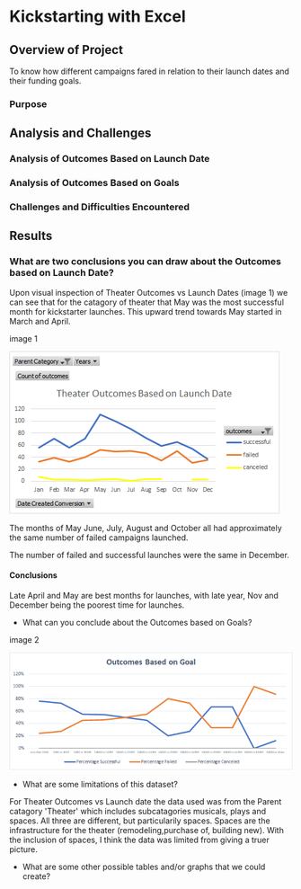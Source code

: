 # Kickstarting with Excel

## Overview of Project

To know how different campaigns fared in relation to their launch dates and their funding goals.

### Purpose


## Analysis and Challenges

### Analysis of Outcomes Based on Launch Date

### Analysis of Outcomes Based on Goals

### Challenges and Difficulties Encountered

## Results

### What are two conclusions you can draw about the Outcomes based on Launch Date?

Upon visual inspection of Theater Outcomes vs Launch Dates (image 1) we can see that for the catagory of theater that May was the most successful month for kickstarter launches. This upward trend towards May started in March and April. 
   
image 1

![Theater Outcomes_vs_Launch](Resources/Theater_Outcoms_vs_Launch.png)

The months of May June, July, August and October all had approximately the same number of failed campaigns launched. 

The number of failed and successful launches were the same in December.

#### Conclusions
Late April and May are best months for launches, with late year, Nov and December being the poorest time for launches.

- What can you conclude about the Outcomes based on Goals?

image 2

![Outcome_vs_Goals](Resources/Outcome_vs_Goals.png)

- What are some limitations of this dataset?

For Theater Outcomes vs Launch date the data used was from the Parent catagory 'Theater' which includes subcatagories musicals, plays and spaces. All three are different, but particularily spaces. Spaces are the infrastructure for the theater (remodeling,purchase of, building new). With the inclusion of spaces, I think the data was limited from giving a truer picture.

- What are some other possible tables and/or graphs that we could create?
